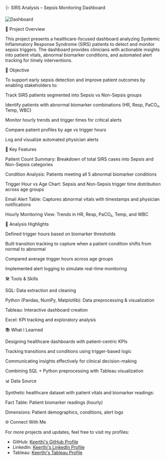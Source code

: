 🩺 SIRS Analysis – Sepsis Monitoring Dashboard

![Dashboard](./dashboard.png)


📌 Project Overview

This project presents a healthcare-focused dashboard analyzing Systemic Inflammatory Response Syndrome (SIRS) patients to detect and monitor sepsis triggers. The dashboard provides clinicians with actionable insights into patient vitals, abnormal biomarker conditions, and automated alert tracking for timely interventions.

🎯 Objective

To support early sepsis detection and improve patient outcomes by enabling stakeholders to:

Track SIRS patients segmented into Sepsis vs Non-Sepsis groups

Identify patients with abnormal biomarker combinations (HR, Resp, PaCO₂, Temp, WBC)

Monitor hourly trends and trigger times for critical alerts

Compare patient profiles by age vs trigger hours

Log and visualize automated physician alerts

🔑 Key Features

Patient Count Summary: Breakdown of total SIRS cases into Sepsis and Non-Sepsis categories

Condition Analysis: Patients meeting all 5 abnormal biomarker conditions

Trigger Hour vs Age Chart: Sepsis and Non-Sepsis trigger time distribution across age groups

Email Alert Table: Captures abnormal vitals with timestamps and physician notifications

Hourly Monitoring View: Trends in HR, Resp, PaCO₂, Temp, and WBC

🧮 Analysis Highlights

Defined trigger hours based on biomarker thresholds

Built transition tracking to capture when a patient condition shifts from normal to abnormal

Compared average trigger hours across age groups

Implemented alert logging to simulate real-time monitoring

🛠️ Tools & Skills

SQL: Data extraction and cleaning

Python (Pandas, NumPy, Matplotlib): Data preprocessing & visualization

Tableau: Interactive dashboard creation

Excel: KPI tracking and exploratory analysis

📚 What I Learned

Designing healthcare dashboards with patient-centric KPIs

Tracking transitions and conditions using trigger-based logic

Communicating insights effectively for clinical decision-making

Combining SQL + Python preprocessing with Tableau visualization

📊 Data Source

Synthetic healthcare dataset with patient vitals and biomarker readings:

Fact Table: Patient biomarker readings (hourly)

Dimensions: Patient demographics, conditions, alert logs

🌐 Connect With Me

For more projects and updates, feel free to visit my profiles:

- GitHub: [Keerthi's GitHub Profile](https://github.com/Keerthikadiyala91)  
- LinkedIn: [Keerthi's LinkedIn Profile](https://www.linkedin.com/in/keerthi-k-47868154/)
- Tableau: [Keerthi's Tableau Profile](https://public.tableau.com/app/profile/keerthi5467/vizzes)






